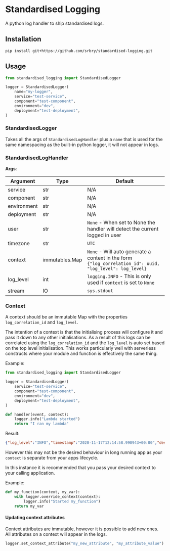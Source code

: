 # Standardised Logging

A python log handler to ship standardised logs.

## Installation

`pip install git+https://github.com/srbry/standardised-logging.git`

## Usage

```python
from standardised_logging import StandardisedLogger

logger = StandardisedLogger(
    name="my-logger",
    service="test-service",
    component="test-component",
    environment="dev",
    deployment="test-deployment",
)
```

### StandardisedLogger

Takes all the args of `StandardisedLogHandler` plus a `name` that is used for the same namespacing as the built-in
python logger, it will not appear in logs.

### StandardisedLogHandler

**Args**:

| Argument    | Type           | Default                                                                                                  |
|-------------|----------------|----------------------------------------------------------------------------------------------------------|
| service     | str            | N/A                                                                                                      |
| component   | str            | N/A                                                                                                      |
| environment | str            | N/A                                                                                                      |
| deployment  | str            | N/A                                                                                                      |
| user        | str            | `None` - When set to None the handler will detect the current logged in user                             |
| timezone    | str            | `UTC`                                                                                                    |
| context     | immutables.Map | `None` - Will auto generate a context in the form `{"log_correlation_id": uuid, "log_level": log_level}` |
| log_level   | int            | `logging.INFO` - This is only used if `context` is set to `None`                                         |
| stream      | IO             | `sys.stdout`                                                                                             |

### Context

A context should be an immutable Map with the properties `log_correlation_id` and `log_level`.

The intention of a context is that the initialising process will configure it and pass it down to any other
initialisations. As a result of this logs can be correlated using the `log_correlation_id` and the `log_level`
is auto set based on the top level initialisation. This works particularly well with serverless constructs where
your module and function is effectively the same thing.

Example:

```python
from standardised_logging import StandardisedLogger

logger = StandardisedLogger(
    service="test-service",
    component="test-component",
    environment="dev",
    deployment="test-deployment",
)

def handler(event, context):
    logger.info("Lambda started")
    return "I ran my lambda"
```

Result:
```json
{"log_level":"INFO","timestamp":"2020-11-17T12:14:58.990943+00:00","description":"Lambda started","user":"test-user","service":"test-service","component":"test-component","environment":"dev","deployment":"test-deployment","log_correlation_id":"e00b4eb1-a853-4955-b38a-fb4a5ea305e4","configured_log_level":"INFO"}
```

However this may not be the desired behaviour in long running app as your `context` is separate
from your apps lifecycle.

In this instance it is recommended that you pass your desired context to your calling application.

Example:

```python
def my_function(context, my_var):
    with logger.override_context(context):
        logger.info("Started my_function")
    return my_var
```

#### Updating context attributes

Context attributes are immutable, however it is possible to add new ones. All attributes on a context will appear in the logs.

```python
logger.set_context_attribute("my_new_attribute", "my_attribute_value")
```
